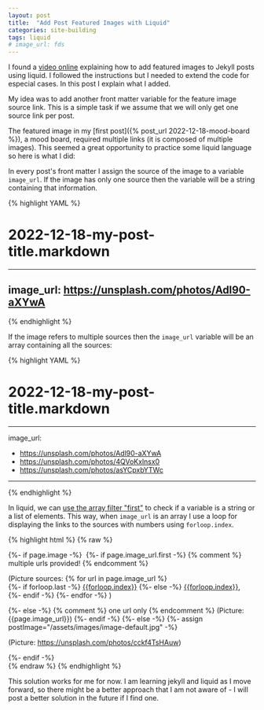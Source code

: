 ```yaml
---
layout: post
title:  "Add Post Featured Images with Liquid"
categories: site-building
tags: liquid
# image_url: fds
---
```


I found a [video online](https://www.youtube.com/watch?v=6oKO-7gsM4s&list=LL&index=1) explaining how to add featured images to Jekyll posts using liquid. I followed the instructions but I needed to extend the code for especial cases. In this post I explain what I added. 

My idea was to add another front matter variable for the feature image source link. This is a simple task if we assume that we will only get one source link per post.

The featured image in my [first post]({% post_url 2022-12-18-mood-board %}), a mood board, required multiple links (it is composed of multiple images). This seemed a great opportunity to practice some liquid language so here is what I did:

In every post's front matter I assign the source of the image to a variable <code>image_url</code>. If the image has only one source then the variable will be a string containing that information.

{% highlight YAML %}
# 2022-12-18-my-post-title.markdown
---
image_url: https://unsplash.com/photos/Adl90-aXYwA
---
{% endhighlight %}

If the image refers to multiple sources then the <code>image_url</code> variable will be an array containing all the sources:

{% highlight YAML %}
# 2022-12-18-my-post-title.markdown
---
image_url: 
  - https://unsplash.com/photos/Adl90-aXYwA
  - https://unsplash.com/photos/4QVoKxlnsx0
  - https://unsplash.com/photos/asYCpxbYTWc
---
{% endhighlight %}

In liquid, we can [use the array filter "first"](https://stackoverflow.com/questions/38917552/check-if-variable-is-type-of-string-or-array-in-liquid) to check if a variable is a string or a list of elements. This way, when <code>image_url</code> is an array I use a loop for displaying the links to the sources with numbers using <code>forloop.index</code>.

{% highlight html %}
{% raw %}
<!-- post.html -->
{%- if page.image -%}
    <img src="{{- page.image | relative_url -}}" alt="" class="featured-image-post">
    {%- if page.image_url.first -%}
      {% comment %} multiple urls provided! {% endcomment %}
      <p>
        (Picture sources: 
        {% for url in page.image_url %}   
          {%- if forloop.last -%}
            <a href="{{url}}">{{forloop.index}}</a>
          {%- else -%}
            <a href="{{url}}">{{forloop.index}}</a>,&nbsp;
          {%- endif -%}
        {%- endfor -%}
        )
      </p>
      {%- else -%}
        {% comment %} one url only {% endcomment %}
        (Picture: {{page.image_url}})
    {%- endif -%}
{%- else -%}
    {%- assign postImage="/assets/images/image-default.jpg" -%}    
    <img src="{{- postImage | relative_url -}}" alt="" class="featured-image-post">
    <p>(Picture: https://unsplash.com/photos/cckf4TsHAuw)</p>
{%- endif -%}    
{% endraw %}
{% endhighlight %}

This solution works for me for now. I am learning jekyll and liquid as I move forward, so there might be a better approach that I am not aware of - I will post a better solution in the future if I find one.